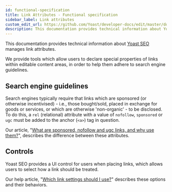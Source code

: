 ```yaml
---
id: functional-specification
title: Link Attributes - Functional specification
sidebar_label: Link attributes
custom_edit_url: https://github.com/Yoast/developer-docs/edit/master/docs/features/link-attributes/functional-specification.md
description: This documentation provides technical information about Yoast SEO manages link attributes.
---
```

This documentation provides technical information about [Yoast SEO](https://yoast.com/wordpress/plugins/seo/) manages link attributes.

We provide tools which allow users to declare special properties of links within editable content areas, in order to help them adhere to search engine guidelines.

## Search engine guidelines
Search engines typically require that links which are sponsored (or otherwise incentivised) - i.e., those bought/sold, placed in exchange for goods or services, or which are otherwise 'non-organic' - to be disclosed.
To do this, a `rel` (relational) attribute with a value of `nofollow`, `sponsored` or `ugc` must be added to the anchor (`<a>`) tag in question.

Our article, "[What are sponsored, nofollow and ugc links, and why use them?](https://yoast.com/outbound-link-sponsored-nofollow-ugc-attributes/)", describes the difference between these attributes.

## Controls
Yoast SEO provides a UI control for users when placing links, which allows users to select how a link should be treated.

Our help article, "[Which link settings should I use?](https://yoast.com/help/which-link-settings-should-i-use/)" describes these options and their behaviors.
